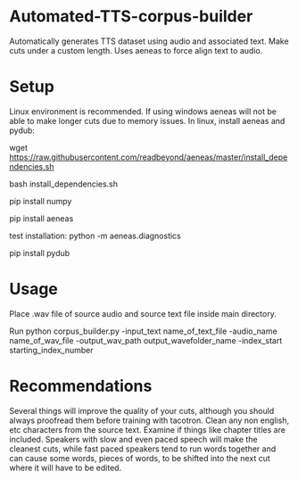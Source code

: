 # Automated-TTS-corpus-builder
Automatically generates TTS dataset using audio and associated text. Make cuts under a custom length. Uses aeneas to force align text to audio.

# Setup
Linux environment is recommended. If using windows aeneas will not be able to make longer cuts due to memory issues. 
In linux, install aeneas and pydub:

wget https://raw.githubusercontent.com/readbeyond/aeneas/master/install_dependencies.sh

bash install_dependencies.sh

pip install numpy

pip install aeneas

test installation:  python -m aeneas.diagnostics

pip install pydub

# Usage
Place .wav file of source audio and source text file inside main directory.  

Run python corpus_builder.py -input_text name_of_text_file -audio_name name_of_wav_file -output_wav_path output_wavefolder_name -index_start starting_index_number

# Recommendations

Several things will improve the quality of your cuts, although you should always proofread them before training with tacotron. Clean any non english, etc characters from the source text. Examine if things like chapter titles are included. Speakers with slow and even paced speech will make the cleanest cuts, while fast paced speakers tend to run words together and can cause some words, pieces of words, to be shifted into the next cut where it will have to be edited.
